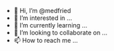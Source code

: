 - 👋 Hi, I’m @medfried
- 👀 I’m interested in ...
- 🌱 I’m currently learning ...
- 💞️ I’m looking to collaborate on ...
- 📫 How to reach me ...

<!---
medfried/medfried is a ✨ special ✨ repository because its `README.md` (this file) appears on your GitHub profile.
You can click the Preview link to take a look at your changes.
--->
